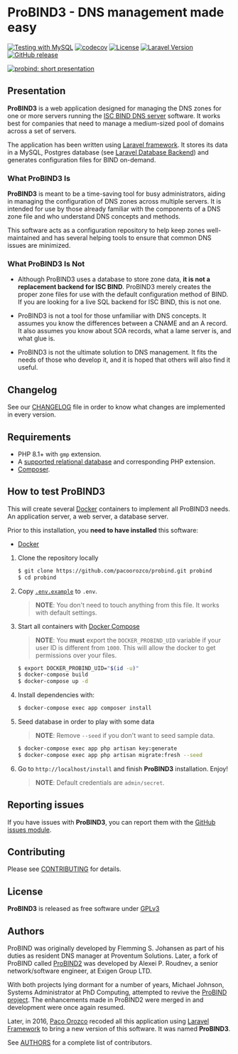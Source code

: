 # ProBIND3 - DNS management made easy

[![Testing with MySQL](https://github.com/pacoorozco/probind/actions/workflows/run-tests.yml/badge.svg)](https://github.com/pacoorozco/probind/actions/workflows/run-tests.yml)
[![codecov](https://codecov.io/gh/pacoorozco/probind/branch/main/graph/badge.svg?token=QdsFi3KlTY)](https://codecov.io/gh/pacoorozco/probind)
[![License](https://img.shields.io/github/license/pacoorozco/probind.svg)](LICENSE)
[![Laravel Version](https://img.shields.io/badge/Laravel-10.x-purple.svg)](https://laravel.com/docs)
[![GitHub release](https://img.shields.io/github/release/pacoorozco/probind.svg?style=flat-square)](https://github.com/pacoorozco/probind/releases)

[![probind: short presentation](https://img.youtube.com/vi/_iaZ3UG3zug/0.jpg)](http://www.youtube.com/watch?v=_iaZ3UG3zug)
 	
## Presentation

**ProBIND3** is a web application designed for managing the DNS zones for one or more servers running the [ISC BIND DNS server](https://www.isc.org/downloads/bind/) software. It works best for companies that need to manage a medium-sized pool of domains across a set of servers.

The application has been written using [Laravel framework](https://laravel.com). It stores its data in a MySQL, Postgres database (see [Laravel Database Backend](https://laravel.com/docs)) and generates configuration files for BIND on-demand.

### What ProBIND3 Is

**ProBIND3** is meant to be a time-saving tool for busy administrators, aiding in managing the configuration of DNS zones across multiple servers. It is intended for use by those already familiar with the components of a DNS zone file and who understand DNS concepts and methods.

This software acts as a configuration repository to help keep zones well-maintained and has several helping tools to ensure that common DNS issues are minimized.

### What ProBIND3 Is Not

* Although ProBIND3 uses a database to store zone data, **it is not a replacement backend for ISC BIND**. ProBIND3 merely creates the proper zone files for use with the default configuration method of BIND. If you are looking for a live SQL backend for ISC BIND, this is not one.

* ProBIND3 is not a tool for those unfamiliar with DNS concepts. It assumes you know the differences between a CNAME and an A record. It also assumes you know about SOA records, what a lame server is, and what glue is.

* ProBIND3 is not the ultimate solution to DNS management. It fits the needs of those who develop it, and it is hoped that others will also find it useful.

## Changelog

See our [CHANGELOG](CHANGELOG.md) file in order to know what changes are implemented in every version.

## Requirements

* PHP 8.1+ with `gmp` extension.
* A [supported relational database](https://laravel.com/docs) and corresponding PHP extension.
* [Composer](https://getcomposer.org/download/).

## How to test ProBIND3
This will create several [Docker](https://www.docker.com/) containers to implement all ProBIND3 needs. An application server, a web server, a database server.

Prior to this installation, you **need to have installed** this software:

* [Docker](https://www.docker.com/)

1. Clone the repository locally

    ```bash
    $ git clone https://github.com/pacoorozco/probind.git probind
    $ cd probind
    ```

1. Copy [`.env.example`](.env.example) to `.env`.

    > **NOTE**: You don't need to touch anything from this file. It works with default settings.

1. Start all containers with [Docker Compose](https://docs.docker.com/compose/)

    > **NOTE**: You **must** export the `DOCKER_PROBIND_UID` variable if your user ID is different from `1000`. This will allow the docker to get permissions over your files.

    ```bash
    $ export DOCKER_PROBIND_UID="$(id -u)"
    $ docker-compose build
    $ docker-compose up -d
    ```
   
1. Install dependencies with:

    ```bash
    $ docker-compose exec app composer install
    ```

1. Seed database in order to play with some data

    > **NOTE**: Remove `--seed` if you don't want to seed sample data.

    ```bash
    $ docker-compose exec app php artisan key:generate 
    $ docker-compose exec app php artisan migrate:fresh --seed
   ```
    
1. Go to `http://localhost/install` and finish **ProBIND3** installation. Enjoy!

   > **NOTE**: Default credentials are `admin/secret`.

## Reporting issues

If you have issues with **ProBIND3**, you can report them with the [GitHub issues module](https://github.com/pacoorozco/probind/issues).

## Contributing

Please see [CONTRIBUTING](CONTRIBUTING.md) for details.

## License

**ProBIND3** is released as free software under [GPLv3](http://www.gnu.org/licenses/gpl-3.0.html)

## Authors

ProBIND was originally developed by Flemming S. Johansen as part of his duties as resident DNS manager at Proventum Solutions.  Later, a fork of ProBIND called [ProBIND2](https://sourceforge.net/projects/probind2) was developed by Alexei P. Roudnev, a senior network/software engineer, at Exigen Group LTD.

With both projects lying dormant for a number of years, Michael Johnson, Systems Administrator at PhD Computing, attempted to revive the [ProBIND project](https://sourceforge.net/projects/probind). The enhancements made in ProBIND2 were merged in and development were once again resumed.

Later, in 2016, [Paco Orozco](http://pacoorozco.info) recoded all this application using [Laravel Framework](https://laravel.com/) to bring a new version of this software. It was named **ProBIND3**.

See [AUTHORS](AUTHORS) for a complete list of contributors.
